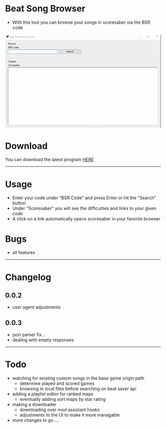 # Beat Song Browser
+ With this tool you can browse your songs in scoresaber via the BSR code

![0.0.2](img/interface_0_0_2.gif)

# Download
You can download the latest program [HERE](https://github.com/LicensedCrime/Beat-Song-Browser/releases/tag/0.0.2)

___

# Usage
+ Enter your code under "BSR Code" and press Enter or hit the "Search" button
+ Under "Scoresaber" you will see the difficulties and links to your given code
+ A click on a link automatically opens scoresaber in your favorite browser

# Bugs
+ all features

___

# Changelog

## 0.0.2
+ user agent adjustments
## 0.0.3
+ json parser fix...
+ dealing with empty responses
___

# Todo
+ watching for existing custom songs in the base game origin path
  + determine played and scored games
  + browsing in local files before searching on beat saver api
+ adding a playlist editor for ranked maps
  + eventually adding sort maps by star rating
+ making a downloader
  + downloading over mod assistant hooks
  + adjustments to the UI to make it more managable
+ more changes to go ...
